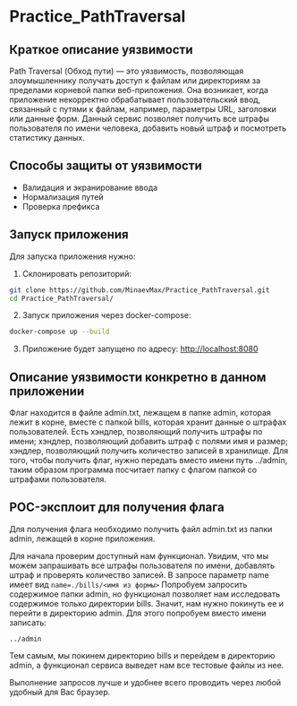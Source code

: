 # Practice_PathTraversal

## Краткое описание уязвимости
Path Traversal (Обход пути) — это уязвимость, позволяющая злоумышленнику получать доступ к файлам или директориям за пределами корневой папки веб-приложения. Она возникает, когда приложение некорректно обрабатывает пользовательский ввод, связанный с путями к файлам, например, параметры URL, заголовки или данные форм.
Данный сервис позволяет получить все штрафы пользователя по имени человека, добавить новый штраф и посмотреть статистику данных.


## Способы защиты от уязвимости
- Валидация и экранирование ввода
- Нормализация путей
- Проверка префикса

## Запуск приложения
Для запуска приложения нужно:
1. Склонировать репозиторий:
```bash
git clone https://github.com/MinaevMax/Practice_PathTraversal.git
cd Practice_PathTraversal/
```
2. Запуск приложения через docker-compose:
```bash
docker-compose up --build
```
3. Приложение будет запущено по адресу: [http://localhost:8080](http://localhost:8080)

## Описание уязвимости конкретно в данном приложении
Флаг находится в файле admin.txt, лежащем в папке admin, которая лежит в корне, вместе с папкой bills, которая хранит данные о штрафах пользователей.
Есть хэндлер, позволяющий получить штрафы по имени; хэндлер, позволяющий добавить штраф с полями имя и размер; хэндлер, позволяющий получить количество записей в хранилище. Для того, чтобы получить флаг, нужно передать вместо имени путь ../admin, таким образом программа посчитает папку с флагом папкой со штрафами пользователя.

## POC-эксплоит для получения флага
Для получения флага необходимо получить файл admin.txt из папки admin, лежащей в корне приложения. 

Для начала проверим доступный нам функционал. Увидим, что мы можем запрашивать все штрафы пользователя по имени, добавлять штраф и проверять количество записей. В запросе параметр name имеет вид ```name=./bills/<имя из формы>``` 
Попробуем запросить содержимое папки admin, но функционал позволяет нам исследовать содержимое только директории bills. Значит, нам нужно покинуть ее и перейти в директорию admin. Для этого попробуем вместо имени записать:
```
../admin
```
Тем самым, мы покинем директорию bills и перейдем в директорию admin, а функционал сервиса выведет нам все тестовые файлы из нее.

Выполнение запросов лучше и удобнее всего проводить через любой удобный для Вас браузер.